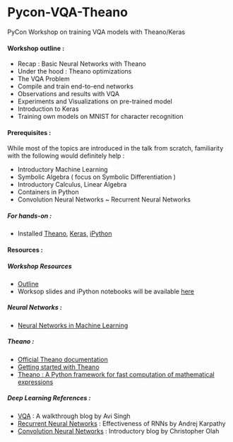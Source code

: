 # Pycon-VQA-Theano
PyCon Workshop on training VQA models with Theano/Keras

#### Workshop outline :
 + Recap : Basic Neural Networks with Theano
 + Under the hood : Theano optimizations
 + The VQA Problem
 + Compile and train end-to-end networks 
 + Observations and results with VQA
 + Experiments and Visualizations on pre-trained model
 + Introduction to Keras
 + Training own models on MNIST for character recognition

#### Prerequisites :
While most of the topics are introduced in the talk from scratch, familiarity with the following would definitely help :

* Introductory Machine Learning
* Symbolic Algebra ( focus on Symbolic Differentiation )
* Introductory Calculus, Linear Algebra
* Containers in Python
* Convolution Neural Networks ~ Recurrent Neural Networks

##### **For hands-on** :
* Installed [Theano](https://github.com/Theano/Theano), [Keras](http://keras.io), [iPython](https://ipython.org/install.html)

#### Resources :

##### **Workshop Resources**
+ [Outline](https://github.com/kumarkrishna/Pycon-VQA-Theano/blob/master/README.md)  
+ Worksop slides and iPython notebooks will be available [here](https://github.com/kumarkrishna/Pycon-VQA-Theano)

##### **Neural Networks** :
+ [Neural Networks in Machine Learning](http://colah.github.io)

##### **Theano** :
+ [Official Theano documentation](http://deeplearning.net/software/theano/)
+ [Getting started with Theano](https://github.com/Newmu/Theano-Tutorials)
+ [Theano : A Python framework for fast computation of mathematical expressions](https://arxiv.org/abs/1605.02688)

##### **Deep Learning References** :
+ [VQA](https://avisingh599.github.io/deeplearning/visual-qa/) : A walkthrough blog by Avi Singh
+ [Recurrent Neural Networks](http://karpathy.github.io/2015/05/21/rnn-effectiveness/) : Effectiveness of RNNs by Andrej Karpathy
+ [Convolution Neural Networks](http://colah.github.io) : Introductory blog by Christopher Olah 
